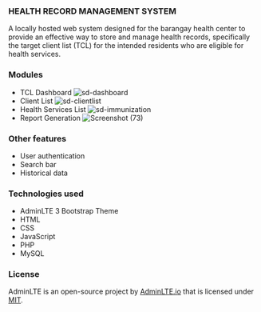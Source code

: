 ### HEALTH RECORD MANAGEMENT SYSTEM
A locally hosted web system designed for the barangay health center to provide an effective way to store and manage health records, specifically the target client list (TCL) for the intended residents who are eligible for health services.


### Modules
- TCL Dashboard
![sd-dashboard](https://github.com/user-attachments/assets/2bdfe519-1018-4458-b0c9-0b07477fd8ef)
- Client List 
![sd-clientlist](https://github.com/user-attachments/assets/97b1d4e1-6c12-45e0-ace0-e5c377b92d5c)
- Health Services List 
![sd-immunization](https://github.com/user-attachments/assets/c1366636-c47a-4ec5-a8ab-ff8d4fbd3dec)
- Report Generation
![Screenshot (73)](https://github.com/user-attachments/assets/c8d60189-1660-4aac-8679-5a84d981ae33)


### Other features
- User authentication
- Search bar
- Historical data

### Technologies used
- AdminLTE 3 Bootstrap Theme
- HTML
- CSS 
- JavaScript 
- PHP  
- MySQL

### License
AdminLTE is an open-source project by [AdminLTE.io](https://adminlte.io/) that is licensed under [MIT](https://opensource.org/license/MIT).
